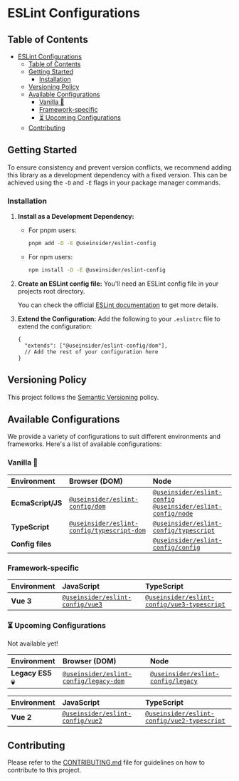 # ESLint Configurations

## Table of Contents
- [ESLint Configurations](#eslint-configurations)
  - [Table of Contents](#table-of-contents)
  - [Getting Started](#getting-started)
    - [Installation](#installation)
  - [Versioning Policy](#versioning-policy)
  - [Available Configurations](#available-configurations)
    - [Vanilla 🍦](#vanilla-)
    - [Framework-specific](#framework-specific)
    - [⏳ Upcoming Configurations](#-upcoming-configurations)
  - [Contributing](#contributing)

## Getting Started

To ensure consistency and prevent version conflicts, we recommend adding this
library as a development dependency with a fixed version. This can be achieved
using the `-D` and `-E` flags in your package manager commands.

### Installation

1. **Install as a Development Dependency:**
   - For pnpm users:
     ```bash
     pnpm add -D -E @useinsider/eslint-config
     ```
   - For npm users:
     ```bash
     npm install -D -E @useinsider/eslint-config
     ```
2. **Create an ESLint config file:**
   You'll need an ESLint config file in your projects root directory.

   You can check the official [ESLint documentation] to get more details.
3. **Extend the Configuration:**
   Add the following to your `.eslintrc` file to extend the configuration:
    ```json5
    {
      "extends": ["@useinsider/eslint-config/dom"],
      // Add the rest of your configuration here
    }
    ```

[ESLint documentation]: https://eslint.org/docs/latest/use/configure/configuration-files

## Versioning Policy

This project follows the [Semantic Versioning](https://semver.org) policy.

## Available Configurations

We provide a variety of configurations to suit different environments and
frameworks. Here's a list of available configurations:

### Vanilla 🍦

| Environment       | Browser (DOM)                                                             | Node                                                                                                      |
| :---------------- | :------------------------------------------------------------------------ | :-------------------------------------------------------------------------------------------------------- |
| **EcmaScript/JS** | [`@useinsider/eslint-config/dom`](./src/dom#readme)                       | [`@useinsider/eslint-config`](./src/node#readme)<br>[`@useinsider/eslint-config/node`](./src/node#readme) |
| **TypeScript**    | [`@useinsider/eslint-config/typescript-dom`](./src/typescript-dom#readme) | [`@useinsider/eslint-config/typescript`](./src/typescript#readme)                                         |
| **Config files**  |                                                                           | [`@useinsider/eslint-config/config`](./src/config#readme)                                                 |

### Framework-specific

| Environment | JavaScript                                            | TypeScript                                                                  |
| :---------- | :---------------------------------------------------- | :-------------------------------------------------------------------------- |
| **Vue 3**   | [`@useinsider/eslint-config/vue3`](./src/vue3#readme) | [`@useinsider/eslint-config/vue3-typescript`](./src/vue3-typescript#readme) |

### ⏳ Upcoming Configurations

Not available yet!

| Environment       | Browser (DOM)                                                     | Node                                                      |
| :---------------- | :---------------------------------------------------------------- | :-------------------------------------------------------- |
| **Legacy ES5 💀​** | [`@useinsider/eslint-config/legacy-dom`](./src/legacy-dom#readme) | [`@useinsider/eslint-config/legacy`](./src/legacy#readme) |

| Environment | JavaScript                                            | TypeScript                                                                  |
| :---------- | :---------------------------------------------------- | :-------------------------------------------------------------------------- |
| **Vue 2**   | [`@useinsider/eslint-config/vue2`](./src/vue2#readme) | [`@useinsider/eslint-config/vue2-typescript`](./src/vue2-typescript#readme) |

## Contributing

Please refer to the [CONTRIBUTING.md](CONTRIBUTING.md) file for guidelines on
how to contribute to this project.
